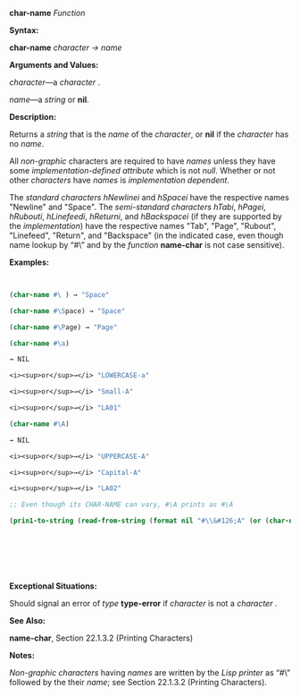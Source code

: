 **char-name** *Function* 



**Syntax:** 



**char-name** *character → name* 



**Arguments and Values:** 



*character*—a *character* . 



*name*—a *string* or **nil**. 



**Description:** 



Returns a *string* that is the *name* of the *character*, or **nil** if the *character* has no *name*. 



All *non-graphic* characters are required to have *names* unless they have some *implementation-defined attribute* which is not *null*. Whether or not other *characters* have *names* is *implementation dependent*. 



The *standard characters hNewlinei* and *hSpacei* have the respective names "Newline" and "Space". The *semi-standard characters hTabi*, *hPagei*, *hRubouti*, *hLinefeedi*, *hReturni*, and *hBackspacei* (if they are supported by the *implementation*) have the respective names "Tab", "Page", "Rubout", "Linefeed", "Return", and "Backspace" (in the indicated case, even though name lookup by “#\” and by the *function* **name-char** is not case sensitive). 



**Examples:**
```lisp
 

(char-name #\ ) → "Space" 

(char-name #\Space) → "Space" 

(char-name #\Page) → "Page" 

(char-name #\a) 

→ NIL 

<i><sup>or</sup>→</i> "LOWERCASE-a" 

<i><sup>or</sup>→</i> "Small-A" 

<i><sup>or</sup>→</i> "LA01" 

(char-name #\A) 

→ NIL 

<i><sup>or</sup>→</i> "UPPERCASE-A" 

<i><sup>or</sup>→</i> "Capital-A" 

<i><sup>or</sup>→</i> "LA02" 

;; Even though its CHAR-NAME can vary, #\A prints as #\A 

(prin1-to-string (read-from-string (format nil "#\\&#126;A" (or (char-name #\A) "A")))) → "#\\A" 



 

 


```
**Exceptional Situations:** 



Should signal an error of *type* **type-error** if *character* is not a *character* . 



**See Also:** 



**name-char**, Section 22.1.3.2 (Printing Characters) 



**Notes:** 



*Non-graphic characters* having *names* are written by the *Lisp printer* as “#\” followed by the their *name*; see Section 22.1.3.2 (Printing Characters). 



